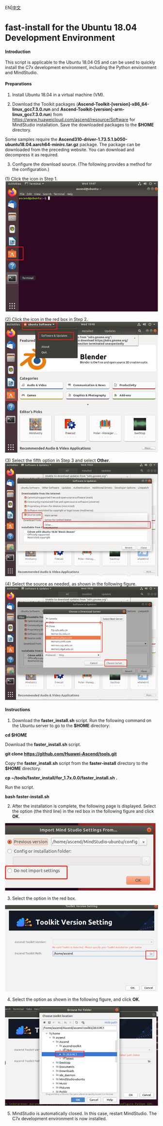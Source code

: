 EN|[中文](README.md)

# fast-install for the Ubuntu 18.04 Development Environment

#### Introduction

This script is applicable to the Ubuntu 18.04 OS and can be used to quickly install the C7x development environment, including the Python environment and MindStudio.
#### Preparations
1. Install Ubuntu 18.04 in a virtual machine (VM).

2. Download the Toolkit packages (**Ascend-Toolkit-[version]-x86_64-linux_gcc7.3.0.run** and **Ascend-Toolkit-[version]-arm-linux_gcc7.3.0.run**) from https://www.huaweicloud.com/ascend/resource/Software for MindStudio installation. Save the downloaded packages to the **$HOME** directory.

Some samples require the **Ascend310-driver-1.73.5.1.b050-ubuntu18.04.aarch64-minirc.tar.gz** package. The package can be downloaded from the preceding website. You can download and decompress it as required.

3. Configure the download source. (The following provides a method for the configuration.)

(1) Click the icon in Step 1.
![](img/pic1.png "Step 1")

(2) Click the icon in the red box in Step 2.
![](img/pic2.png "Step 1")

(3) Select the fifth option in Step 3 and select **Other**.
![](img/pic3.png "Step 1")

(4) Select the source as needed, as shown in the following figure. ![](img/pic4.png "Step 1")

#### Instructions

1. Download the **faster_install.sh** script. Run the following command on the Ubuntu server to go to the **$HOME** directory:

**cd $HOME**

Download the **faster_install.sh** script.

**git clone https://github.com/Huawei-Ascend/tools.git**

Copy the **faster_install.sh** script from the **faster-install** directory to the **$HOME** directory.

**cp ~/tools/faster_install/for_1.7x.0.0/faster_install.sh  .**

Run the script.

**bash faster-install.sh**

2. After the installation is complete, the following page is displayed. Select the option (the third line) in the red box in the following figure and click **OK**.

![](img/pic7.png "Page 1")

3. Select the option in the red box.

![](img/pic5.png "Page 2")

4. Select the option as shown in the following figure, and click **OK**.

![](img/pic6.png "Page 3")

5. MindStudio is automatically closed. In this case, restart MindStudio. The C7x development environment is now installed.